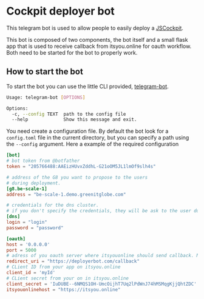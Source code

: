 # Cockpit deployer bot

This telegram bot is used to allow people to easily deploy a [JSCockpit](https://github.com/Jumpscale/jscockpit/tree/master/app).

This bot is composed of two components, the bot itself and a small flask app that is used to receive callback from itsyou.online for oauth workflow. Both need to be started for the bot to properly work.  

## How to start the bot
To start the bot you can use the little CLI provided, [telegram-bot](telegram-bot).

```bash
Usage: telegram-bot [OPTIONS]

Options:
  -c, --config TEXT  path to the config file
  --help             Show this message and exit.

```  

You need create a configuration file. By default the bot look for a `config.toml` file in the current directory, but you can specify a path using the `--config` argument. Here a example of the required configuration

```toml
[bot]
# bot token from @botfather
token = "205766488:AAEizHUvxZddhL-G21oOM5JL1lmOf9slh4s"

# address of the G8 you want to propose to the users
# during deployment.
[g8.be-scale-1]
address = "be-scale-1.demo.greenitglobe.com"

# credentials for the dns cluster.
# if you don't specify the credentials, they will be ask to the user during deployment
[dns]
login = "login"
password = "password"

[oauth]
host = '0.0.0.0'
port = 5000
# adress of you oauth server where itsyouonline should send callback. Make sure the same URL is used in itsyou.online.
redirect_uri = "https://deployerbot.com/callback"
# CLient ID from your app on itsyou.online
client_id = 'myId'
# CLient secret from your on in itsyou.online
client_secret = 'IuDUBE--6NMQS1OH-UmcOijhT7Uq2lPdWnJ74hMSMqgKjjQhtZDC'
itsyouonlinehost = "https://itsyou.online"
```
